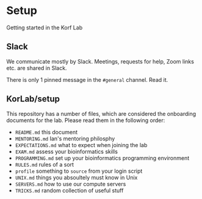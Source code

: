 Setup
=====

Getting started in the Korf Lab


Slack
-----

We communicate mostly by Slack. Meetings, requests for help, Zoom links etc.
are shared in Slack.

There is only 1 pinned message in the `#general` channel. Read it.


KorLab/setup
------------

This repository has a number of files, which are considered the onboarding
documents for the lab. Please read them in the following order:

+ `README.md` this document
+ `MENTORING.md` Ian's mentoring philosphy
+ `EXPECTATIONS.md` what to expect when joining the lab
+ `EXAM.md` assess your bioinformatics skills
+ `PROGRAMMING.md` set up your bioinformatics programming environment
+ `RULES.md` rules of a sort
+ `profile` something to `source` from your login script
+ `UNIX.md` things you absoultely must know in Unix
+ `SERVERS.md` how to use our compute servers
+ `TRICKS.md` random collection of useful stuff
